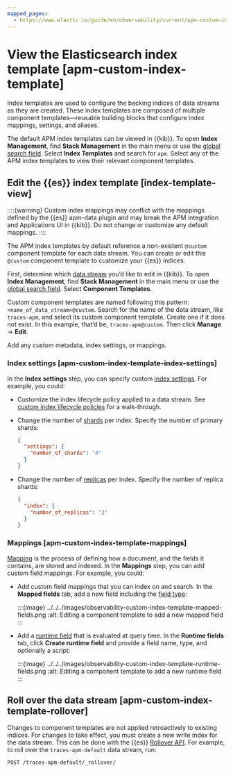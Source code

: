 ```yaml
---
mapped_pages:
  - https://www.elastic.co/guide/en/observability/current/apm-custom-index-template.html
---
```


# View the Elasticsearch index template [apm-custom-index-template]

Index templates are used to configure the backing indices of data streams as they are created. These index templates are composed of multiple component templates—​reusable building blocks that configure index mappings, settings, and aliases.

The default APM index templates can be viewed in {{kib}}. To open **Index Management**, find **Stack Management** in the main menu or use the [global search field](../../../get-started/the-stack.md#kibana-navigation-search). Select **Index Templates** and search for `apm`. Select any of the APM index templates to view their relevant component templates.


## Edit the {{es}} index template [index-template-view]

::::{warning}
Custom index mappings may conflict with the mappings defined by the {{es}} apm-data plugin and may break the APM integration and Applications UI in {{kib}}. Do not change or customize any default mappings.
::::


The APM index templates by default reference a non-existent `@custom` component template for each data stream. You can create or edit this `@custom` component template to customize your {{es}} indices.

First, determine which [data stream](data-streams.md) you’d like to edit in {{kib}}. To open **Index Management**, find **Stack Management** in the main menu or use the [global search field](../../../get-started/the-stack.md#kibana-navigation-search). Select **Component Templates**.

Custom component templates are named following this pattern: `<name_of_data_stream>@custom`. Search for the name of the data stream, like `traces-apm`, and select its custom component template. Create one if it does not exist. In this example, that’d be, `traces-apm@custom`. Then click **Manage** → **Edit**.

Add any custom metadata, index settings, or mappings.


### Index settings [apm-custom-index-template-index-settings]

In the **Index settings** step, you can specify custom [index settings](https://www.elastic.co/guide/en/elasticsearch/reference/current/index-modules.html#index-modules-settings). For example, you could:

* Customize the index lifecycle policy applied to a data stream. See [custom index lifecycle policies](index-lifecycle-management.md#apm-data-streams-custom-policy) for a walk-through.
* Change the number of [shards](../../../deploy-manage/index.md) per index. Specify the number of primary shards:

    ```json
    {
      "settings": {
        "number_of_shards": "4"
      }
    }
    ```

* Change the number of [replicas](../../../deploy-manage/distributed-architecture/reading-and-writing-documents.md) per index. Specify the number of replica shards:

    ```json
    {
      "index": {
        "number_of_replicas": "2"
      }
    }
    ```



### Mappings [apm-custom-index-template-mappings]

[Mapping](../../../manage-data/data-store/mapping.md) is the process of defining how a document, and the fields it contains, are stored and indexed. In the **Mappings** step, you can add custom field mappings. For example, you could:

* Add custom field mappings that you can index on and search. In the **Mapped fields** tab, add a new field including the [field type](https://www.elastic.co/guide/en/elasticsearch/reference/current/mapping-types.html):

    :::{image} ../../../images/observability-custom-index-template-mapped-fields.png
    :alt: Editing a component template to add a new mapped field
    :::

* Add a [runtime field](../../../manage-data/data-store/mapping/runtime-fields.md) that is evaluated at query time. In the **Runtime fields** tab, click **Create runtime field** and provide a field name, type, and optionally a script:

    :::{image} ../../../images/observability-custom-index-template-runtime-fields.png
    :alt: Editing a component template to add a new runtime field
    :::



## Roll over the data stream [apm-custom-index-template-rollover]

Changes to component templates are not applied retroactively to existing indices. For changes to take effect, you must create a new write index for the data stream. This can be done with the {{es}} [Rollover API](https://www.elastic.co/guide/en/elasticsearch/reference/current/indices-rollover-index.html). For example, to roll over the `traces-apm-default` data stream, run:

```console
POST /traces-apm-default/_rollover/
```
